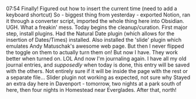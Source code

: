 07:54 Finally! Figured out how to insert the current time (need to add a keyboard shortcut) 
So - biggest thing from yesterday - exported Notion, ran it through a converter script, imported the whole thing here into Obsidian. UGH. What a freakin' mess. Today begins the cleanup/curation.
First major step, install plugins. Had the Natural Date plugin (which allows for the insertion of Dates/Times) installed. Also installed the 'slide' plugin which emulates Andy Matuschak's awesome web page. But then I never flipped the toggle on them to actually turn them on! But now I have. They work better when turned on. LOL
And now I'm journaling again. I have all my old journal entries, and *supposedly* when today is done, this entry will be saved with the others. Not entirely sure if it will be inside the page with the rest or a separate file...
Slider plugin not working as expected, not sure why
Stayed an extra day here in Davenport - tomorrow, two nights at a park south of here, then four nights in Homestead near Everglades. After that, north!